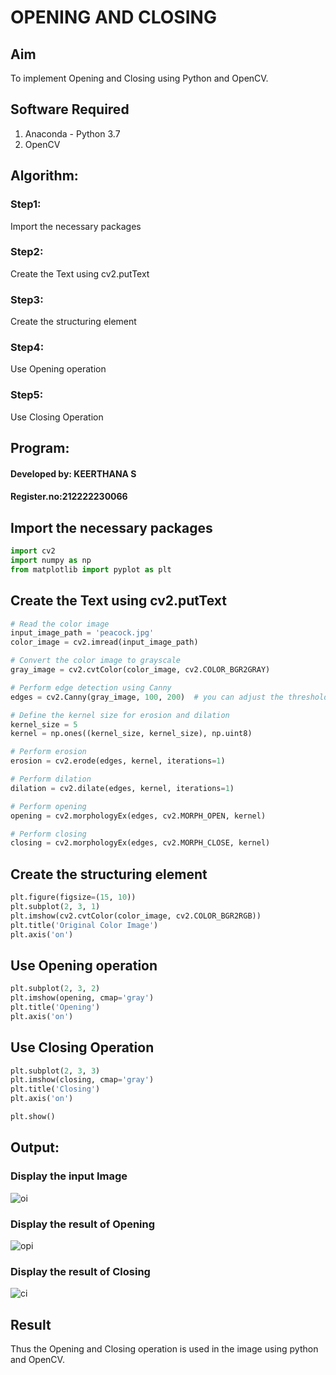 # OPENING AND CLOSING

## Aim
To implement Opening and Closing using Python and OpenCV.

## Software Required

1. Anaconda - Python 3.7
2. OpenCV

## Algorithm:
### Step1:
Import the necessary packages

### Step2:
Create the Text using cv2.putText

### Step3:
Create the structuring element

### Step4:
Use Opening operation

### Step5:
Use Closing Operation
 
## Program:
#### Developed by: KEERTHANA S
#### Register.no:212222230066
## Import the necessary packages

```python
import cv2
import numpy as np
from matplotlib import pyplot as plt
```
## Create the Text using cv2.putText

```python
# Read the color image
input_image_path = 'peacock.jpg'
color_image = cv2.imread(input_image_path)

# Convert the color image to grayscale
gray_image = cv2.cvtColor(color_image, cv2.COLOR_BGR2GRAY)

# Perform edge detection using Canny
edges = cv2.Canny(gray_image, 100, 200)  # you can adjust the thresholds as needed

# Define the kernel size for erosion and dilation
kernel_size = 5
kernel = np.ones((kernel_size, kernel_size), np.uint8)

# Perform erosion
erosion = cv2.erode(edges, kernel, iterations=1)

# Perform dilation
dilation = cv2.dilate(edges, kernel, iterations=1)

# Perform opening
opening = cv2.morphologyEx(edges, cv2.MORPH_OPEN, kernel)

# Perform closing
closing = cv2.morphologyEx(edges, cv2.MORPH_CLOSE, kernel)
```


## Create the structuring element

```python
plt.figure(figsize=(15, 10))
plt.subplot(2, 3, 1)
plt.imshow(cv2.cvtColor(color_image, cv2.COLOR_BGR2RGB))
plt.title('Original Color Image')
plt.axis('on')
```


## Use Opening operation

```python
plt.subplot(2, 3, 2)
plt.imshow(opening, cmap='gray')
plt.title('Opening')
plt.axis('on')
```



## Use Closing Operation

```python
plt.subplot(2, 3, 3)
plt.imshow(closing, cmap='gray')
plt.title('Closing')
plt.axis('on')

plt.show()

```
## Output:
### Display the input Image

![oi](https://github.com/JananiSoundararajan/OPENING--AND-CLOSING/assets/119477549/714739ae-6d72-4dd0-9fb7-71af939f2f2b)

### Display the result of Opening

![opi](https://github.com/JananiSoundararajan/OPENING--AND-CLOSING/assets/119477549/ed78bee0-8402-4702-91d5-af73fd030af4)

### Display the result of Closing

![ci](https://github.com/JananiSoundararajan/OPENING--AND-CLOSING/assets/119477549/288a27cf-4cdf-459f-8fb9-504eecce1362)

## Result
Thus the Opening and Closing operation is used in the image using python and OpenCV.
